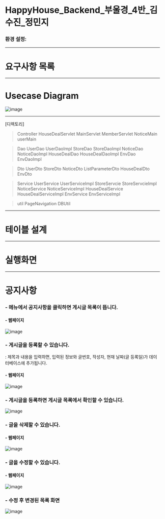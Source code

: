 # HappyHouse_Backend_부울경_4반_김수진_정민지


### 환경 설정:

---
# 요구사항 목록


---
# Usecase Diagram
![image](/uploads/73ba72adb1eff0a29d5cf7de05240ab2/image.png)

---
[디렉토리]

> Controller
HouseDealServlet
MainServlet
MemberServlet
NoticeMain
userMain

> Dao
UserDao
UserDaoImpl
StoreDao
StoreDaoImpl
NoticeDao
NoticeDaoImpl
HouseDealDao
HouseDealDaoImpl
EnvDao
EnvDaoImpl

> Dto
UserDto
StoreDto
NoticeDto
ListParameterDto
HouseDealDto
EnvDto

> Service
UserService
UserServiceImpl
StoreServcie
StoreServcieImpl
NoticeService
NoticeServiceImpl
HouseDealService
HouseDealServiceImpl
EnvService
EnvServiceImpl

>  util
PageNavigation
DBUtil


---
# 테이블 설계


---
# 실행화면

---
# 공지사항

### - 메뉴에서 공지사항을 클릭하면 게시글 목록이 뜹니다.

#### - 웹페이지
![image](/uploads/435942be056ea9e1df70317789d0744b/image.png)


### - 게시글을 등록할 수 있습니다.
: 제목과 내용을 입력하면, 입력된 정보와 글번호, 작성자, 현재 날짜(글 등록일)가 데이터베이스에 추가됩니다.

#### - 웹페이지
![image](/uploads/c19b0ccbc114183b8c1f450ecbe7eccc/image.png)


### - 게시글을 등록하면 게시글 목록에서 확인할 수 있습니다. 
![image](/uploads/cd5059646917fedbea2a3aeafe0ebe25/image.png)

### - 글을 삭제할 수 있습니다. 
#### - 웹페이지
![image](/uploads/b0709c781c497bfa2b3987bab0cfb9fe/image.png)


### - 글을 수정할 수 있습니다.
#### - 웹페이지
![image](/uploads/7eba9bf7c56db155585e30b7bb3286d7/image.png)

### - 수정 후 변경된 목록 화면
![image](/uploads/5e976a8d8ec988d39791a21f2c530ae4/image.png)



